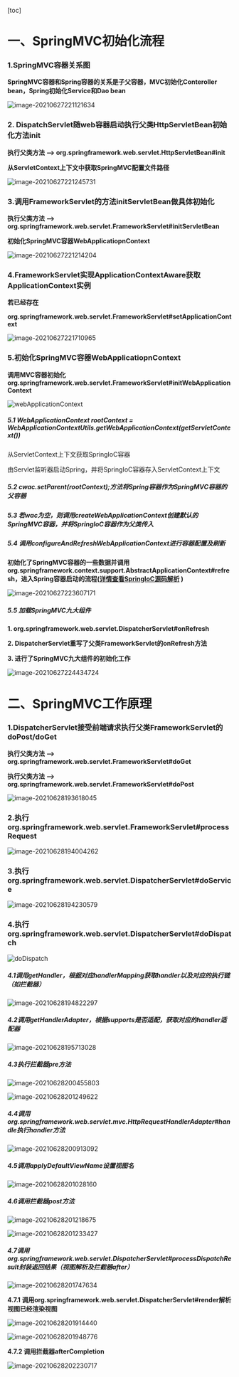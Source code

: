 [toc]

# 一、SpringMVC初始化流程

### 1.SpringMVC容器关系图

**SpringMVC容器和Spring容器的关系是子父容器，MVC初始化Conteroller bean，Spring初始化Service和Dao bean**

![image-20210627221121634](images/image-20210627221121634.png)



### 2. DispatchServlet随web容器启动执行父类HttpServletBean初始化方法init

**执行父类方法 ——> org.springframework.web.servlet.HttpServletBean#init**

**从ServletContext上下文中获取SpringMVC配置文件路径**

![image-20210627221245731](images/image-20210627221245731.png)



### 3.调用FrameworkServlet的方法initServletBean做具体初始化

**执行父类方法 ——> org.springframework.web.servlet.FrameworkServlet#initServletBean**

**初始化SpringMVC容器WebApplicatiopnContext**

![image-20210627221214204](images/image-20210627221214204.png)



### 4.FrameworkServlet实现ApplicationContextAware获取ApplicationContext实例

**若已经存在**

**org.springframework.web.servlet.FrameworkServlet#setApplicationContext**

![image-20210627221710965](images/image-20210627221710965.png)

### 5.初始化SpringMVC容器WebApplicatiopnContext

**调用MVC容器初始化org.springframework.web.servlet.FrameworkServlet#initWebApplicationContext**

![webApplicationContext](images/webApplicationContext.png)

##### 5.1 WebApplicationContext rootContext = WebApplicationContextUtils.getWebApplicationContext(getServletContext())

从ServletContext上下文获取SpringIoC容器 

由Servlet监听器启动Spring，并将SpringIoC容器存入ServletContext上下文

##### 5.2 cwac.setParent(rootContext);方法将Spring容器作为SpringMVC容器的父容器

##### 5.3 若wac为空，则调用createWebApplicationContext创建默认的SpringMVC容器，并将SpringIoC容器作为父类传入

##### 5.4 调用configureAndRefreshWebApplicationContext进行容器配置及刷新

**初始化了SpringMVC容器的一些数据并调用org.springframework.context.support.AbstractApplicationContext#refresh，进入Spring容器启动的流程([详情查看SpringIoC源码解析](../Spring/SpringIoC/源码解析.md) )**

![image-20210627223607171](images/image-20210627223607171.png)

##### 5.5 加载SpringMVC九大组件

**1. org.springframework.web.servlet.DispatcherServlet#onRefresh**

**2. DispatcherServlet重写了父类FrameworkServlet的onRefresh方法**

**3. 进行了SpringMVC九大组件的初始化工作**

![image-20210627224434724](images/image-20210627224434724.png)

# 二、SpringMVC工作原理

### 1.DispatcherServlet接受前端请求执行父类FrameworkServlet的doPost/doGet

**执行父类方法 ——> org.springframework.web.servlet.FrameworkServlet#doGet**

**执行父类方法 ——> org.springframework.web.servlet.FrameworkServlet#doPost**

![image-20210628193618045](images/image-20210628193618045.png)

### 2.执行org.springframework.web.servlet.FrameworkServlet#processRequest

![image-20210628194004262](images/image-20210628194004262.png)

### 3.执行org.springframework.web.servlet.DispatcherServlet#doService

![image-20210628194230579](images/image-20210628194230579.png)

### 4.执行org.springframework.web.servlet.DispatcherServlet#doDispatch

![doDispatch](images/doDispatch.png)

##### 4.1调用getHandler，根据对应handlerMapping获取handler以及对应的执行链（如拦截器）

![image-20210628194822297](images/image-20210628194822297.png)

##### 4.2调用getHandlerAdapter，根据supports是否适配，获取对应的handler适配器

![image-20210628195713028](images/image-20210628195713028.png)

##### 4.3执行拦截器pre方法

![image-20210628200455803](images/image-20210628200455803.png)

![image-20210628201249622](images/image-20210628201249622.png)

##### 4.4调用org.springframework.web.servlet.mvc.HttpRequestHandlerAdapter#handle执行handler方法

![image-20210628200913092](images/image-20210628200913092.png)

##### 4.5调用applyDefaultViewName设置视图名

![image-20210628201028160](images/image-20210628201028160.png)

##### 4.6调用拦截器post方法

![image-20210628201218675](images/image-20210628201218675.png)

![image-20210628201233427](images/image-20210628201233427.png)

##### 4.7调用org.springframework.web.servlet.DispatcherServlet#processDispatchResult封装返回结果（视图解析及拦截器after）

![image-20210628201747634](images/image-20210628201747634.png)

**4.7.1 调用org.springframework.web.servlet.DispatcherServlet#render解析视图已经渲染视图**

![image-20210628201914440](images/image-20210628201914440.png)

![image-20210628201948776](images/image-20210628201948776.png)

**4.7.2 调用拦截器afterCompletion**

![image-20210628202230717](images/image-20210628202230717.png)